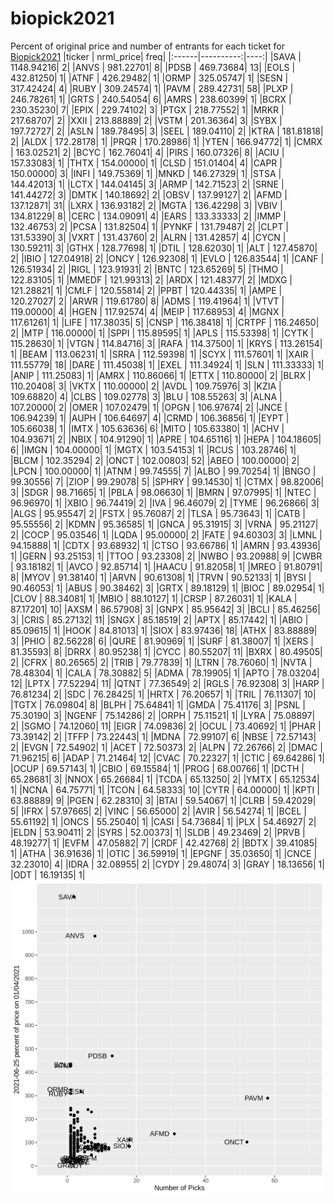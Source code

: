# biopick2021
Percent of original price and number of entrants for each ticket for [Biopick2021](https://twitter.com/hashtag/Biopick2021)
|ticker | nrml_price| freq|
|:------|----------:|----:|
|SAVA   | 1148.94216|    2|
|ANVS   |  981.22701|    8|
|PDSB   |  469.73684|   13|
|EOLS   |  432.81250|    1|
|ATNF   |  426.29482|    1|
|ORMP   |  325.05747|    1|
|SESN   |  317.42424|    4|
|RUBY   |  309.24574|    1|
|PAVM   |  289.42731|   58|
|PLXP   |  246.78261|    1|
|GRTS   |  240.54054|    6|
|AMRS   |  238.60399|    1|
|BCRX   |  230.35230|    7|
|EPIX   |  229.74102|    3|
|PTGX   |  218.77552|    1|
|MRKR   |  217.68707|    2|
|XXII   |  213.88889|    2|
|VSTM   |  201.36364|    3|
|SYBX   |  197.72727|    2|
|ASLN   |  189.78495|    3|
|SEEL   |  189.04110|    2|
|KTRA   |  181.81818|    2|
|ALDX   |  172.28178|    1|
|PRQR   |  170.28986|    1|
|YTEN   |  166.94772|    1|
|CMRX   |  163.02521|    2|
|BCYC   |  162.76041|    4|
|PIRS   |  160.07326|    8|
|ACIU   |  157.33083|    1|
|THTX   |  154.00000|    1|
|CLSD   |  151.01404|    4|
|CAPR   |  150.00000|    3|
|INFI   |  149.75369|    1|
|MNKD   |  146.27329|    1|
|STSA   |  144.42013|    1|
|LCTX   |  144.04145|    3|
|ARMP   |  142.71523|    2|
|SRNE   |  141.44272|    3|
|DMTK   |  140.18692|    2|
|OBSV   |  137.99127|    2|
|AFMD   |  137.12871|   31|
|LXRX   |  136.93182|    2|
|MGTA   |  136.42298|    3|
|VBIV   |  134.81229|    8|
|CERC   |  134.09091|    4|
|EARS   |  133.33333|    2|
|IMMP   |  132.46753|    2|
|PCSA   |  131.82504|    1|
|PYNKF  |  131.79487|    2|
|CLPT   |  131.53390|    3|
|VXRT   |  131.43760|    2|
|ALRN   |  131.42857|    4|
|CYCN   |  130.59211|    3|
|GTHX   |  128.77698|    1|
|DTIL   |  128.62030|    1|
|ALT    |  127.45870|    2|
|IBIO   |  127.04918|    2|
|ONCY   |  126.92308|    1|
|EVLO   |  126.83544|    1|
|CANF   |  126.51934|    2|
|RIGL   |  123.91931|    2|
|BNTC   |  123.65269|    5|
|THMO   |  122.83105|    1|
|MMEDF  |  121.99313|    2|
|ARDX   |  121.48377|    2|
|MDXG   |  121.28821|    1|
|CMLF   |  120.55814|    2|
|PPBT   |  120.44335|    1|
|AMPE   |  120.27027|    2|
|ARWR   |  119.61780|    8|
|ADMS   |  119.41964|    1|
|VTVT   |  119.00000|    4|
|HGEN   |  117.92574|    4|
|MEIP   |  117.68953|    4|
|MGNX   |  117.61261|    1|
|LIFE   |  117.38035|    5|
|CNSP   |  116.38418|    1|
|CRTPF  |  116.24650|    2|
|MTP    |  116.00000|    1|
|SPPI   |  115.89595|    1|
|APLS   |  115.53398|    1|
|CYTK   |  115.28630|    1|
|VTGN   |  114.84716|    3|
|RAFA   |  114.37500|    1|
|KRYS   |  113.26154|    1|
|BEAM   |  113.06231|    1|
|SRRA   |  112.59398|    1|
|SCYX   |  111.57601|    1|
|XAIR   |  111.55779|   18|
|DARE   |  111.45038|    1|
|EXEL   |  111.34924|    1|
|SLN    |  111.33333|    1|
|ANIP   |  111.25083|    1|
|AMRX   |  110.86066|    1|
|ETTX   |  110.80000|    2|
|BLRX   |  110.20408|    3|
|VKTX   |  110.00000|    2|
|AVDL   |  109.75976|    3|
|KZIA   |  109.68820|    4|
|CLBS   |  109.02778|    3|
|BLU    |  108.55263|    3|
|ALNA   |  107.20000|    2|
|OMER   |  107.02479|    1|
|OPGN   |  106.97674|    2|
|JNCE   |  106.94239|    1|
|AUPH   |  106.64697|    4|
|CRMD   |  106.36856|    1|
|EYPT   |  105.66038|    1|
|IMTX   |  105.63636|    6|
|MITO   |  105.63380|    1|
|ACHV   |  104.93671|    2|
|NBIX   |  104.91290|    1|
|APRE   |  104.65116|    1|
|HEPA   |  104.18605|    6|
|IMGN   |  104.00000|    1|
|MGTX   |  103.54153|    1|
|RCUS   |  103.28746|    1|
|BLCM   |  102.35294|    2|
|ONCT   |  102.00803|   52|
|ABEO   |  100.00000|    2|
|LPCN   |  100.00000|    1|
|ATNM   |   99.74555|    7|
|ALBO   |   99.70254|    1|
|BNGO   |   99.30556|    7|
|ZIOP   |   99.29078|    5|
|SPHRY  |   99.14530|    1|
|CTMX   |   98.82006|    3|
|SDGR   |   98.71665|    1|
|PBLA   |   98.06630|    1|
|BMRN   |   97.07995|    1|
|NTEC   |   96.96970|    1|
|XBIO   |   96.74419|    2|
|IVA    |   96.46079|    2|
|TYME   |   96.26866|    3|
|ALGS   |   95.95547|    2|
|FSTX   |   95.76087|    2|
|TLSA   |   95.73643|    1|
|CATB   |   95.55556|    2|
|KDMN   |   95.36585|    1|
|GNCA   |   95.31915|    3|
|VRNA   |   95.21127|    2|
|COCP   |   95.03546|    1|
|LQDA   |   95.00000|    2|
|FATE   |   94.60303|    3|
|LMNL   |   94.15888|    1|
|CDTX   |   93.68932|    1|
|CTSO   |   93.66786|    1|
|AMRN   |   93.43936|    1|
|GERN   |   93.25153|    1|
|TTOO   |   93.23308|    2|
|NWBO   |   93.20988|    9|
|CWBR   |   93.18182|    1|
|AVCO   |   92.85714|    1|
|HAACU  |   91.82058|    1|
|MREO   |   91.80791|    8|
|MYOV   |   91.38140|    1|
|ARVN   |   90.61308|    1|
|TRVN   |   90.52133|    1|
|BYSI   |   90.46053|    1|
|ABUS   |   90.38462|    3|
|GRTX   |   89.18129|    1|
|BIOC   |   89.02954|    1|
|CLOV   |   88.34081|    1|
|MBIO   |   88.10127|    1|
|CRSP   |   87.26031|    1|
|KALA   |   87.17201|   10|
|AXSM   |   86.57908|    3|
|GNPX   |   85.95642|    3|
|BCLI   |   85.46256|    3|
|CRIS   |   85.27132|   11|
|SNGX   |   85.18519|    2|
|APTX   |   85.17442|    1|
|ABIO   |   85.09615|    1|
|HOOK   |   84.81013|    1|
|SIOX   |   83.97436|   18|
|ATHX   |   83.88889|    3|
|PHIO   |   82.56228|    6|
|QURE   |   81.90969|    1|
|SURF   |   81.38007|    1|
|XERS   |   81.35593|    8|
|DRRX   |   80.95238|    1|
|CYCC   |   80.55207|   11|
|BXRX   |   80.49505|    2|
|CFRX   |   80.26565|    2|
|TRIB   |   79.77839|    1|
|LTRN   |   78.76060|    1|
|NVTA   |   78.48304|    1|
|CALA   |   78.30882|    5|
|ADMA   |   78.19905|    1|
|APTO   |   78.03204|   12|
|LPTX   |   77.52294|   11|
|QTNT   |   77.36549|    2|
|RGLS   |   76.92308|    3|
|HARP   |   76.81234|    2|
|SDC    |   76.28425|    1|
|HRTX   |   76.20657|    1|
|TRIL   |   76.11307|   10|
|TGTX   |   76.09804|    8|
|BLPH   |   75.64841|    1|
|GMDA   |   75.41176|    3|
|PSNL   |   75.30190|    3|
|NGENF  |   75.14286|    2|
|ORPH   |   75.11521|    1|
|LYRA   |   75.08897|    2|
|SGMO   |   74.12060|   11|
|EIGR   |   74.09836|    2|
|OCUL   |   73.40692|    1|
|PHAR   |   73.39142|    2|
|TFFP   |   73.22443|    1|
|MDNA   |   72.99107|    6|
|NBSE   |   72.57143|    2|
|EVGN   |   72.54902|    1|
|ACET   |   72.50373|    2|
|ALPN   |   72.26766|    2|
|DMAC   |   71.96215|    6|
|ADAP   |   71.21464|   12|
|CVAC   |   70.22327|    1|
|CTIC   |   69.64286|    1|
|OCUP   |   69.57143|    1|
|CBIO   |   69.15584|    1|
|PROG   |   68.00766|    1|
|DCTH   |   65.28681|    3|
|NNOX   |   65.26684|    1|
|TCDA   |   65.13250|    2|
|YMTX   |   65.12534|    1|
|NCNA   |   64.75771|    1|
|TCON   |   64.58333|   10|
|CYTR   |   64.00000|    1|
|KPTI   |   63.88889|    9|
|PGEN   |   62.28310|    3|
|BTAI   |   59.54067|    1|
|CLRB   |   59.42029|    5|
|IFRX   |   57.97665|    2|
|VINC   |   56.65000|    2|
|AVIR   |   56.54274|    1|
|BCEL   |   55.61192|    1|
|ONCS   |   55.25040|    1|
|CASI   |   54.73684|    1|
|PLX    |   54.46927|    2|
|ELDN   |   53.90411|    2|
|SYRS   |   52.00373|    1|
|SLDB   |   49.23469|    2|
|PRVB   |   48.19277|    1|
|EVFM   |   47.05882|    7|
|CRDF   |   42.42768|    2|
|BDTX   |   39.41085|    1|
|ATHA   |   36.91636|    1|
|OTIC   |   36.59919|    1|
|EPGNF  |   35.03650|    1|
|CNCE   |   32.23010|    4|
|IDRA   |   32.08955|    2|
|CYDY   |   29.48074|    3|
|GRAY   |   18.13656|    1|
|ODT    |   16.19135|    1|
![retvspicks](biopicks.png?raw=true)
